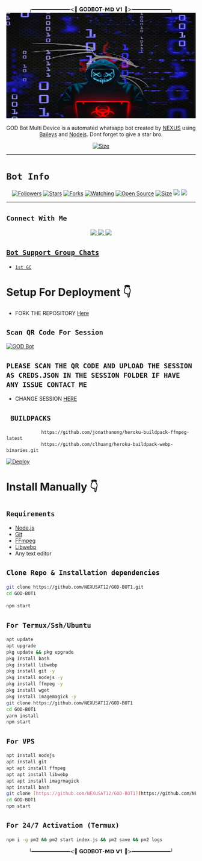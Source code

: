 <p align="center">  
╭━━━━━━━━━━━━≺👑 𝐆𝐎𝐃𝐁𝐎𝐓-𝗠𝗗 𝗩𝟏 👑≻━━━━━━━━━━━━╮     

 
<img src="./GODMEDIA/theme/GODBOTPIC.jpg" width="540" height="280" />   

</p> 


<p align="center">
GOD Bot Multi Device is a automated whatsapp bot created by <a href="https://github.com/NEXUSAT12" target="_blank">NEXUS</a> using <a href="https://github.com/adiwajshing/Baileys" target="_blank">Baileys</a> and <a href="https://github.com/nodejs" target="_blank">Nodejs</a>. Dont forget to give a star bro.
</p>

<p align="center">
<a href="https://t.me/HACKERGuru2/"><img title="Size" src="https://img.shields.io/badge/Tutorial-Video-green"></a>
</p>

------

# ```Bot Info```
<p align="center">
<a href="https://github.com/NEXUSAT12/followers"><img title="Followers" src="https://img.shields.io/github/followers/NEXUSAT12?color=red&style=flat-square"></a>
<a href="https://github.com/NEXUSAT12/GOD-BOT1/stargazers/"><img title="Stars" src="https://img.shields.io/github/stars/NEXUSAT12/GOD-BOT1?color=blue&style=flat-square"></a>
<a href="https://github.com/NEXUSAT12/GOD-BOT1/network/members"><img title="Forks" src="https://img.shields.io/github/forks/NEXUSAT12/GOD-BOT1?color=red&style=flat-square"></a>
<a href="https://github.com/NEXUSAT12/GOD-BOT1/watchers"><img title="Watching" src="https://img.shields.io/github/watchers/NEXUSAT12/GOD-BOT1?label=Watchers&color=blue&style=flat-square"></a>
<a href="https://github.com/NEXUSAT12/GOD-BOT1"><img title="Open Source" src="https://img.shields.io/badge/Author-GOD%20Bot%20Inc.-red?v=103"></a>
<a href="https://github.com/NEXUSAT12/GOD-BOT1/"><img title="Size" src="https://img.shields.io/github/repo-size/NEXUSAT12/GOD-BOT1?style=flat-square&color=green"></a>
<a href="https://hits.seeyoufarm.com"><img src="https://hits.seeyoufarm.com/api/count/incr/badge.svg?url=https%3A%2F%2Fgithub.com%2FNEXUSAT12%2FGOD-BOT1&count_bg=%2379C83D&title_bg=%23555555&icon=probot.svg&icon_color=%2300FF6D&title=hits&edge_flat=false"/></a>
<a href="https://github.com/NEXUSAT12/GOD-BOT1/graphs/commit-activity"><img height="20" src="https://img.shields.io/badge/Maintained%3F-yes-green.svg"></a>&nbsp;&nbsp;
</p>
<p align='center'>
    </p>

-------

## ```Connect With Me```
<p align="center">
<a href="https://wa.me/918130784851"><img src="https://img.shields.io/badge/Contact NEXUS-25D366?style=for-the-badge&logo=whatsapp&logoColor=white" />
<a href="https://chat.whatsapp.com/H2yL8sXuUsd2K1wuYydjnb"><img src="https://img.shields.io/badge/Join Official GC-25D366?style=for-the-badge&logo=whatsapp&logoColor=white" />
<a href="https://t.me/HACKERGuru2"><img src="https://img.shields.io/badge/TELEGRAM GROUP-ff0000?style=for-the-badge&logo=telegram&logoColor=ff000000&link=https://youtube.com/@DGXeon" /><br>
</p>


<p align="left">
</p>

## ```Bot Support Group Chats```

- [`1st GC`](https://chat.whatsapp.com/H2yL8sXuUsd2K1wuYydjnb)

# Setup For Deployment 👇

- FORK THE REPOSITORY [Here](https://github.com/NEXUSAT12/GOD-BOT1/fork)

## `Scan QR Code For Session`
[![GOD Bot](https://repl.it/badge/github/quiec/whatsasena)](https://replit.com/@NEXUSAT12/GOD-BOT-1-MULTI-AUTH-SESSION-GENERATOR)

## `PLEASE SCAN THE QR CODE AND UPLOAD THE SESSION AS CREDS.JSON IN THE SESSION FOLDER IF HAVE ANY ISSUE CONTACT ME`

- CHANGE SESSION  [HERE]('./session/cred.json')
## ` BUILDPACKS`

```
             https://github.com/jonathanong/heroku-buildpack-ffmpeg-latest
             https://github.com/clhuang/heroku-buildpack-webp-binaries.git
```

[![Deploy](https://www.herokucdn.com/deploy/button.svg)](https://heroku.com/deploy?template=https://github.com/NEXUSAT12/GOD-BOT1/)

# Install Manually 👇
## `Requirements`
* [Node.js](https://nodejs.org/en/)
* [Git](https://git-scm.com/downloads)
* [FFmpeg](https://github.com/BtbN/FFmpeg-Builds/releases/download/autobuild-2020-12-08-13-03/ffmpeg-n4.3.1-26-gca55240b8c-win64-gpl-4.3.zip)
* [Libwebp](https://developers.google.com/speed/webp/download)
* Any text editor
## `Clone Repo & Installation dependencies`
```bash
git clone https://github.com/NEXUSAT12/GOD-BOT1.git
cd GOD-BOT1

npm start
```
## `For Termux/Ssh/Ubuntu`
```bash
apt update
apt upgrade
pkg update && pkg upgrade
pkg install bash
pkg install libwebp
pkg install git -y
pkg install nodejs -y 
pkg install ffmpeg -y 
pkg install wget
pkg install imagemagick -y
git clone https://github.com/NEXUSAT12/GOD-BOT1
cd GOD-BOT1
yarn install
npm start
```
## `For VPS`
```bash
apt install nodejs 
apt install git 
apt apt install ffmpeg 
apt apt install libwebp 
apt apt install imagrmagick
apt install bash
git clone [https://github.com/NEXUSAT12/GOD-BOT1](https://github.com/NEXUSAT12/GOD-BOT1)
cd GOD-BOT1
npm start
```
## `For 24/7 Activation (Termux)`
```bash
npm i -g pm2 && pm2 start index.js && pm2 save && pm2 logs
```
<p align="center">
  ╰━━━━━━━━━━━━≺👑 𝐆𝐎𝐃𝐁𝐎𝐓-𝗠𝗗 𝗩𝟏 👑≻━━━━━━━━━━━━╯
</p> 
  
